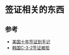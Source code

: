 # 签证相关的东西




## 参考
- [美国十年签证到手记](https://luolei.org/we-got-usa-visa/)
- [韩国C-3-2签证被拒](https://luolei.org/korean-seoul-travel-fail/)
